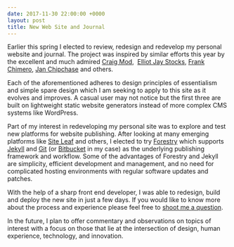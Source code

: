 ```yaml
---
date: 2017-11-30 22:00:00 +0000
layout: post
title: New Web Site and Journal
---
```



Earlier this spring I elected to review, redesign and redevelop my personal website and journal. The project was inspired by similar efforts this year by the excellent and much admired [Craig Mod](https://craigmod.com/),  [Elliot Jay Stocks](http://www.elliotjaystocks.com/), [Frank Chimero](https://frankchimero.com/), [Jan Chipchase](http://janchipchase.com/writing) and others.

Each of the aforementioned adheres to design principles of essentialism and simple spare design which I am seeking to apply to this site as it evolves and improves. A casual user may not notice but the first three are built on lightweight static website generators instead of more complex CMS systems like WordPress.

Part of my interest in redeveloping my personal site was to explore and test new platforms for website publishing. After looking at many emerging platforms like [Site Leaf](https://www.siteleaf.com/) and others, I elected to try [Forestry](https://forestry.io/) which supports [Jekyll](https://jekyllrb.com/) and [Git](https://github.com/git) (or [Bitbucket](https://bitbucket.org/) in my case) as the underlying publishing framework and workflow. Some of the advantages of Forestry and Jekyll are simplicity, efficient development and management, and no need for complicated hosting environments with regular software updates and patches.

With the help of a sharp front end developer, I was able to redesign, build and deploy the new site in just a few days. If you would like to know more about the process and experience please feel free to [shoot me a question](/contact).

In the future, I plan to offer commentary and observations on topics of interest with a focus on those that lie at the intersection of design, human experience, technology, and innovation.